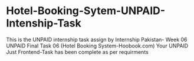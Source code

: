 # Hotel-Booking-Sytem-UNPAID-Intenship-Task
This is the UNPAID internship task assign by Internship Pakistan- Week 06 UNPAID Final Task 06 (Hotel Booking System-Hoobook.com) Your UNPAID Just Frontend-Task has been complete as per requirments 
